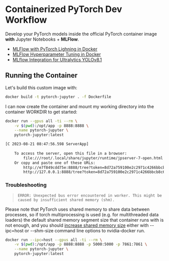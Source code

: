 # Containerized PyTorch Dev Workflow 

Develop your PyTorch models inside the official PyTorch container image __with__ Jupyter Notebooks + __MLFlow__.

* [MLFlow with PyTorch Lighning in Docker](https://mpolinowski.github.io/docs/IoT-and-Machine-Learning/AIOps/2024-02-21-mlflow-pytorch-lightning-docker/2024-02-21)
* [MLFlow Hyperparameter Tuning in Docker](https://mpolinowski.github.io/docs/IoT-and-Machine-Learning/AIOps/2024-02-24-mlflow-hyperparameter-tuning/2024-02-24)
* [MLflow Integration for Ultralytics YOLOv8.1](https://mpolinowski.github.io/docs/IoT-and-Machine-Learning/AIOps/2024-02-26-mlflow-with-yolov81/2024-02-26)


## Running the Container

Let's build this custom image with:


```bash
docker build -t pytorch-jupyter . -f Dockerfile
```

I can now create the container and mount my working directory into the container WORKDIR to get started:


```bash
docker run --gpus all -ti --rm \
    -v $(pwd):/opt/app -p 8888:8888 \
    --name pytorch-jupyter \
    pytorch-jupyter:latest
```


```bash
[C 2023-08-21 08:47:56.598 ServerApp] 
    
    To access the server, open this file in a browser:
        file:///root/.local/share/jupyter/runtime/jpserver-7-open.html
    Or copy and paste one of these URLs:
        http://e7f849cdd75e:8888/tree?token=8d72a759100e2c2971c4266bbcb8c6da5f743015eecd5255
        http://127.0.0.1:8888/tree?token=8d72a759100e2c2971c4266bbcb8c6da5f743015eecd5255
```

### Troubleshooting

> `ERROR: Unexpected bus error encountered in worker. This might be caused by insufficient shared memory (shm).`

Please note that PyTorch uses shared memory to share data between processes, so if torch multiprocessing is used (e.g. for multithreaded data loaders) the default shared memory segment size that container runs with is not enough, and you should [increase shared memory size](https://github.com/pytorch/pytorch#using-pre-built-images) either with --ipc=host or --shm-size command line options to nvidia-docker run.


```bash
docker run --ipc=host --gpus all -ti --rm \
    -v $(pwd):/opt/app -p 8888:8888 -p 5000:5000 -p 7861:7861 \
    --name pytorch-jupyter \
    pytorch-jupyter:latest
```
